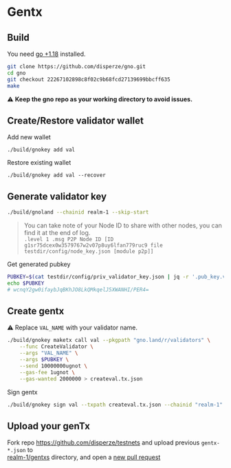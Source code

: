 # Gentx

## Build

You need [go +1.18](https://go.dev/dl/) installed.

```sh
git clone https://github.com/disperze/gno.git
cd gno
git checkout 22267102898c8f02c9b68fcd27139699bbcff635
make

```

:warning: **Keep the gno repo as your working directory to avoid issues.**

## Create/Restore validator wallet

Add new wallet
```
./build/gnokey add val

```

Restore existing wallet
```
./build/gnokey add val --recover

```

## Generate validator key

```sh
./build/gnoland --chainid realm-1 --skip-start

```

> You can take note of your Node ID to share with other nodes, you can find it at the end of log.    
    ```
    .level 1 .msg P2P Node ID [ID g1sr75dcex0w3579767w2v07p8uy6lfan779ruc9 file testdir/config/node_key.json [module p2p]]  
    ```

Get generated pubkey
```sh
PUBKEY=$(cat testdir/config/priv_validator_key.json | jq -r '.pub_key.value')
echo $PUBKEY
# wcnqY2gw0ifaybJqBKhJO8LkQMkqelJ5XWANHI/PER4=
```



## Create gentx

:warning: Replace `VAL_NAME` with your validator name. 
```sh
./build/gnokey maketx call val --pkgpath "gno.land/r/validators" \
    --func CreateValidator \
    --args "VAL_NAME" \
    --args $PUBKEY \
    --send 10000000ugnot \
    --gas-fee 1ugnot \
    --gas-wanted 2000000 > createval.tx.json
```

Sign gentx
```sh
./build/gnokey sign val --txpath createval.tx.json --chainid "realm-1" --number 0 --sequence 0 > gentx-$(date +%s).json
```

## Upload your genTx

Fork repo https://github.com/disperze/testnets and upload previous `gentx-*.json` to  
[realm-1/gentxs](https://github.com/disperze/testnets/tree/master/realm-1/gentxs) directory, and open a [new pull request](https://github.com/disperze/testnets/compare) 

